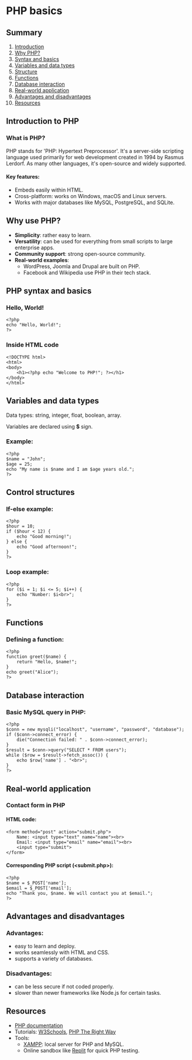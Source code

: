 # PHP basics
## Summary
1. [Introduction](#introduction-to-php)
2. [Why PHP?](#why-use-php)
3. [Syntax and basics](#php-syntax-and-basics)
4. [Variables and data types](#variables-and-data-types)
5. [Structure](#control-structures)
6. [Functions](#functions)
7. [Database interaction](#database-interaction)
8. [Real-world application](#real-world-application)
9. [Advantages and disadvantages](#advantages-and-disadvantages)
10. [Resources](#resources)

## Introduction to PHP

### What is PHP?
PHP stands for 'PHP: Hypertext Preprocessor'. It's a server-side scripting language used primarily for web development created in 1994 by Rasmus Lerdorf. As many other languages, it's open-source and widely supported.
#### Key features:
- Embeds easily within HTML.
- Cross-platform: works on Windows, macOS and Linux servers.
- Works with major databases like MySQL, PostgreSQL, and SQLite.

## Why use PHP?
- **Simplicity**: rather easy to learn.
- **Versatility**: can be used for everything from small scripts to large enterprise apps.
- **Community support**: strong open-source community.
- **Real-world examples**:
  - WordPress, Joomla and Drupal are built on PHP.
  - Facebook and Wikipedia use PHP in their tech stack.
 
## PHP syntax and basics
### Hello, World!
```
<?php
echo "Hello, World!";
?>
```

### Inside HTML code
```
<!DOCTYPE html>
<html>
<body>
    <h1><?php echo "Welcome to PHP!"; ?></h1>
</body>
</html>
```

## Variables and data types
Data types: string, integer, float, boolean, array.

Variables are declared using **$** sign.
### Example:
```
<?php
$name = "John";
$age = 25;
echo "My name is $name and I am $age years old.";
?>
```

## Control structures


### If-else example:
```
<?php
$hour = 10;
if ($hour < 12) {
    echo "Good morning!";
} else {
    echo "Good afternoon!";
}
?>
```

### Loop example:
```
<?php
for ($i = 1; $i <= 5; $i++) {
    echo "Number: $i<br>";
}
?>
```

## Functions
### Defining a function:
```
<?php
function greet($name) {
    return "Hello, $name!";
}
echo greet("Alice");
?>
```

## Database interaction
### Basic MySQL query in PHP:
```
<?php
$conn = new mysqli("localhost", "username", "password", "database");
if ($conn->connect_error) {
    die("Connection failed: " . $conn->connect_error);
}
$result = $conn->query("SELECT * FROM users");
while ($row = $result->fetch_assoc()) {
    echo $row['name'] . "<br>";
}
?>
```

## Real-world application
### Contact form in PHP
#### HTML code:
```
<form method="post" action="submit.php">
    Name: <input type="text" name="name"><br>
    Email: <input type="email" name="email"><br>
    <input type="submit">
</form>
```
#### Corresponding PHP script (<submit.php>):
```
<?php
$name = $_POST['name'];
$email = $_POST['email'];
echo "Thank you, $name. We will contact you at $email.";
?>
```

## Advantages and disadvantages
### Advantages:
- easy to learn and deploy.
- works seamlessly with HTML and CSS.
- supports a variety of databases.

### Disadvantages:
- can be less secure if not coded properly.
- slower than newer frameworks like Node.js for certain tasks.

## Resources
- [PHP documentation](https://www.php.net/manual/en/)
- Tutorials: [W3Schools](https://www.w3schools.com/php/), [PHP The Right Way](https://phptherightway.com/)
- Tools:
  - [XAMPP](https://www.apachefriends.org/fr/index.html): local server for PHP and MySQL.
  - Online sandbox like [Replit](https://replit.com/) for quick PHP testing.
